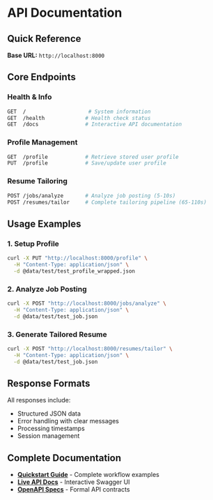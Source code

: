 # API Documentation

## Quick Reference

**Base URL:** `http://localhost:8000`

## Core Endpoints

### Health & Info
```bash
GET  /                    # System information
GET  /health             # Health check status
GET  /docs               # Interactive API documentation
```

### Profile Management
```bash
GET  /profile            # Retrieve stored user profile
PUT  /profile            # Save/update user profile
```

### Resume Tailoring
```bash
POST /jobs/analyze       # Analyze job posting (5-10s)
POST /resumes/tailor     # Complete tailoring pipeline (65-110s)
```

## Usage Examples

### 1. Setup Profile
```bash
curl -X PUT "http://localhost:8000/profile" \
  -H "Content-Type: application/json" \
  -d @data/test/test_profile_wrapped.json
```

### 2. Analyze Job Posting
```bash
curl -X POST "http://localhost:8000/jobs/analyze" \
  -H "Content-Type: application/json" \
  -d @data/test/test_job.json
```

### 3. Generate Tailored Resume
```bash
curl -X POST "http://localhost:8000/resumes/tailor" \
  -H "Content-Type: application/json" \
  -d @data/test/test_job.json
```

## Response Formats

All responses include:
- Structured JSON data
- Error handling with clear messages
- Processing timestamps
- Session management

## Complete Documentation

- **[Quickstart Guide](../../specs/001-resume-tailoring-feature/quickstart.md)** - Complete workflow examples
- **[Live API Docs](http://localhost:8000/docs)** - Interactive Swagger UI
- **[OpenAPI Specs](../../specs/001-resume-tailoring-feature/contracts/)** - Formal API contracts